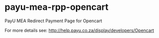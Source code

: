 payu-mea-rpp-opencart
=====================

PayU MEA Redirect Payment Page for Opencart

For more details see: http://help.payu.co.za/display/developers/Opencart
